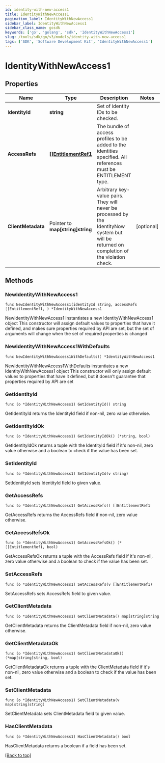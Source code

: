 ```yaml
---
id: identity-with-new-access1
title: IdentityWithNewAccess1
pagination_label: IdentityWithNewAccess1
sidebar_label: IdentityWithNewAccess1
sidebar_class_name: gosdk
keywords: ['go', 'golang', 'sdk', 'IdentityWithNewAccess1'] 
slug: /tools/sdk/go/v3/models/identity-with-new-access1
tags: ['SDK', 'Software Development Kit', 'IdentityWithNewAccess1']
---
```


# IdentityWithNewAccess1

## Properties

Name | Type | Description | Notes
------------ | ------------- | ------------- | -------------
**IdentityId** |  **string** | Set of identity IDs to be checked. | 
**AccessRefs** |  [**[]EntitlementRef1**](entitlement-ref1) | The bundle of access profiles to be added to the identities specified. All references must be ENTITLEMENT type. | 
**ClientMetadata** |  Pointer to **map[string]string** | Arbitrary key-value pairs. They will never be processed by the IdentityNow system but will be returned on completion of the violation check. | [optional] 

## Methods

### NewIdentityWithNewAccess1

`func NewIdentityWithNewAccess1(identityId string, accessRefs []EntitlementRef1, ) *IdentityWithNewAccess1`

NewIdentityWithNewAccess1 instantiates a new IdentityWithNewAccess1 object
This constructor will assign default values to properties that have it defined,
and makes sure properties required by API are set, but the set of arguments
will change when the set of required properties is changed

### NewIdentityWithNewAccess1WithDefaults

`func NewIdentityWithNewAccess1WithDefaults() *IdentityWithNewAccess1`

NewIdentityWithNewAccess1WithDefaults instantiates a new IdentityWithNewAccess1 object
This constructor will only assign default values to properties that have it defined,
but it doesn't guarantee that properties required by API are set

### GetIdentityId

`func (o *IdentityWithNewAccess1) GetIdentityId() string`

GetIdentityId returns the IdentityId field if non-nil, zero value otherwise.

### GetIdentityIdOk

`func (o *IdentityWithNewAccess1) GetIdentityIdOk() (*string, bool)`

GetIdentityIdOk returns a tuple with the IdentityId field if it's non-nil, zero value otherwise
and a boolean to check if the value has been set.

### SetIdentityId

`func (o *IdentityWithNewAccess1) SetIdentityId(v string)`

SetIdentityId sets IdentityId field to given value.


### GetAccessRefs

`func (o *IdentityWithNewAccess1) GetAccessRefs() []EntitlementRef1`

GetAccessRefs returns the AccessRefs field if non-nil, zero value otherwise.

### GetAccessRefsOk

`func (o *IdentityWithNewAccess1) GetAccessRefsOk() (*[]EntitlementRef1, bool)`

GetAccessRefsOk returns a tuple with the AccessRefs field if it's non-nil, zero value otherwise
and a boolean to check if the value has been set.

### SetAccessRefs

`func (o *IdentityWithNewAccess1) SetAccessRefs(v []EntitlementRef1)`

SetAccessRefs sets AccessRefs field to given value.


### GetClientMetadata

`func (o *IdentityWithNewAccess1) GetClientMetadata() map[string]string`

GetClientMetadata returns the ClientMetadata field if non-nil, zero value otherwise.

### GetClientMetadataOk

`func (o *IdentityWithNewAccess1) GetClientMetadataOk() (*map[string]string, bool)`

GetClientMetadataOk returns a tuple with the ClientMetadata field if it's non-nil, zero value otherwise
and a boolean to check if the value has been set.

### SetClientMetadata

`func (o *IdentityWithNewAccess1) SetClientMetadata(v map[string]string)`

SetClientMetadata sets ClientMetadata field to given value.

### HasClientMetadata

`func (o *IdentityWithNewAccess1) HasClientMetadata() bool`

HasClientMetadata returns a boolean if a field has been set.


[[Back to top]](#) 


